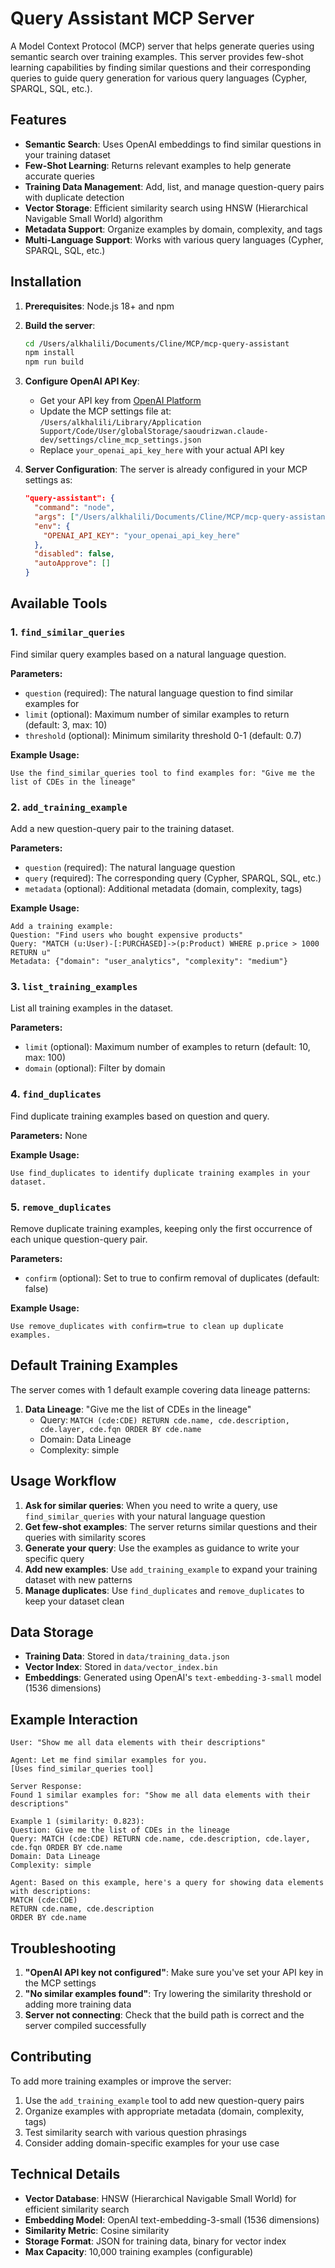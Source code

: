 # Query Assistant MCP Server

A Model Context Protocol (MCP) server that helps generate queries using semantic search over training examples. This server provides few-shot learning capabilities by finding similar questions and their corresponding queries to guide query generation for various query languages (Cypher, SPARQL, SQL, etc.).

## Features

- **Semantic Search**: Uses OpenAI embeddings to find similar questions in your training dataset
- **Few-Shot Learning**: Returns relevant examples to help generate accurate queries
- **Training Data Management**: Add, list, and manage question-query pairs with duplicate detection
- **Vector Storage**: Efficient similarity search using HNSW (Hierarchical Navigable Small World) algorithm
- **Metadata Support**: Organize examples by domain, complexity, and tags
- **Multi-Language Support**: Works with various query languages (Cypher, SPARQL, SQL, etc.)

## Installation

1. **Prerequisites**: Node.js 18+ and npm

2. **Build the server**:
   ```bash
   cd /Users/alkhalili/Documents/Cline/MCP/mcp-query-assistant
   npm install
   npm run build
   ```

3. **Configure OpenAI API Key**:
   - Get your API key from [OpenAI Platform](https://platform.openai.com/api-keys)
   - Update the MCP settings file at:
     `/Users/alkhalili/Library/Application Support/Code/User/globalStorage/saoudrizwan.claude-dev/settings/cline_mcp_settings.json`
   - Replace `your_openai_api_key_here` with your actual API key

4. **Server Configuration**: The server is already configured in your MCP settings as:
   ```json
   "query-assistant": {
     "command": "node",
     "args": ["/Users/alkhalili/Documents/Cline/MCP/mcp-query-assistant/build/index.js"],
     "env": {
       "OPENAI_API_KEY": "your_openai_api_key_here"
     },
     "disabled": false,
     "autoApprove": []
   }
   ```

## Available Tools

### 1. `find_similar_queries`
Find similar query examples based on a natural language question.

**Parameters:**
- `question` (required): The natural language question to find similar examples for
- `limit` (optional): Maximum number of similar examples to return (default: 3, max: 10)
- `threshold` (optional): Minimum similarity threshold 0-1 (default: 0.7)

**Example Usage:**
```
Use the find_similar_queries tool to find examples for: "Give me the list of CDEs in the lineage"
```

### 2. `add_training_example`
Add a new question-query pair to the training dataset.

**Parameters:**
- `question` (required): The natural language question
- `query` (required): The corresponding query (Cypher, SPARQL, SQL, etc.)
- `metadata` (optional): Additional metadata (domain, complexity, tags)

**Example Usage:**
```
Add a training example:
Question: "Find users who bought expensive products"
Query: "MATCH (u:User)-[:PURCHASED]->(p:Product) WHERE p.price > 1000 RETURN u"
Metadata: {"domain": "user_analytics", "complexity": "medium"}
```

### 3. `list_training_examples`
List all training examples in the dataset.

**Parameters:**
- `limit` (optional): Maximum number of examples to return (default: 10, max: 100)
- `domain` (optional): Filter by domain

### 4. `find_duplicates`
Find duplicate training examples based on question and query.

**Parameters:** None

**Example Usage:**
```
Use find_duplicates to identify duplicate training examples in your dataset.
```

### 5. `remove_duplicates`
Remove duplicate training examples, keeping only the first occurrence of each unique question-query pair.

**Parameters:**
- `confirm` (optional): Set to true to confirm removal of duplicates (default: false)

**Example Usage:**
```
Use remove_duplicates with confirm=true to clean up duplicate examples.
```

## Default Training Examples

The server comes with 1 default example covering data lineage patterns:

1. **Data Lineage**: "Give me the list of CDEs in the lineage"
   - Query: `MATCH (cde:CDE) RETURN cde.name, cde.description, cde.layer, cde.fqn ORDER BY cde.name`
   - Domain: Data Lineage
   - Complexity: simple

## Usage Workflow

1. **Ask for similar queries**: When you need to write a query, use `find_similar_queries` with your natural language question
2. **Get few-shot examples**: The server returns similar questions and their queries with similarity scores
3. **Generate your query**: Use the examples as guidance to write your specific query
4. **Add new examples**: Use `add_training_example` to expand your training dataset with new patterns
5. **Manage duplicates**: Use `find_duplicates` and `remove_duplicates` to keep your dataset clean

## Data Storage

- **Training Data**: Stored in `data/training_data.json`
- **Vector Index**: Stored in `data/vector_index.bin`
- **Embeddings**: Generated using OpenAI's `text-embedding-3-small` model (1536 dimensions)

## Example Interaction

```
User: "Show me all data elements with their descriptions"

Agent: Let me find similar examples for you.
[Uses find_similar_queries tool]

Server Response:
Found 1 similar examples for: "Show me all data elements with their descriptions"

Example 1 (similarity: 0.823):
Question: Give me the list of CDEs in the lineage
Query: MATCH (cde:CDE) RETURN cde.name, cde.description, cde.layer, cde.fqn ORDER BY cde.name
Domain: Data Lineage
Complexity: simple

Agent: Based on this example, here's a query for showing data elements with descriptions:
MATCH (cde:CDE) 
RETURN cde.name, cde.description 
ORDER BY cde.name
```

## Troubleshooting

1. **"OpenAI API key not configured"**: Make sure you've set your API key in the MCP settings
2. **"No similar examples found"**: Try lowering the similarity threshold or adding more training data
3. **Server not connecting**: Check that the build path is correct and the server compiled successfully

## Contributing

To add more training examples or improve the server:

1. Use the `add_training_example` tool to add new question-query pairs
2. Organize examples with appropriate metadata (domain, complexity, tags)
3. Test similarity search with various question phrasings
4. Consider adding domain-specific examples for your use case

## Technical Details

- **Vector Database**: HNSW (Hierarchical Navigable Small World) for efficient similarity search
- **Embedding Model**: OpenAI text-embedding-3-small (1536 dimensions)
- **Similarity Metric**: Cosine similarity
- **Storage Format**: JSON for training data, binary for vector index
- **Max Capacity**: 10,000 training examples (configurable)
